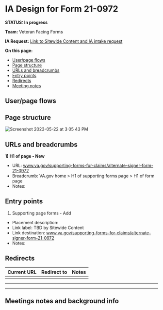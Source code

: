 # IA Design for Form 21-0972
**STATUS: In progress**

**Team:** Veteran Facing Forms

**IA Request:** [Link to Sitewide Content and IA intake request](https://github.com/department-of-veterans-affairs/va.gov-team/issues/57319)

**On this page:**
- [User/page flows](#flows)
- [Page structure](#map)
- [URLs and breadcrumbs](#url)
- [Entry points](#nav)
- [Redirects](#redirects)
- [Meeting notes](#notes)


## <a name="flows"></a>User/page flows <br>


## <a name="map"></a>Page structure<br>
![Screenshot 2023-05-22 at 3 05 43 PM](https://github.com/department-of-veterans-affairs/va.gov-team/assets/122128479/3d1ba130-de15-4dff-a0d9-259fc66a4548)


## <a name="url"></a>URLs and breadcrumbs


**1) H1 of page - New**
- URL: www.va.gov/supporting-forms-for-claims/alternate-signer-form-21-0972
- Breadcrumb: VA.gov home > H1 of supporting forms page > H1 of form page
- Notes: 


## <a name="nav"></a>Entry points <br>

1. Supporting page forms - Add
  - Placement description: 
  - Link label: TBD by Sitewide Content
  - Link destination: www.va.gov/supporting-forms-for-claims/alternate-signer-form-21-0972
  - Notes: 

## <a name="redirects"></a>Redirects <br>


Current URL | Redirect to | Notes
--- | --- | ---
 |  | 
 




<hr>
<hr>

## <a name="notes"></a>Meetings notes and background info
